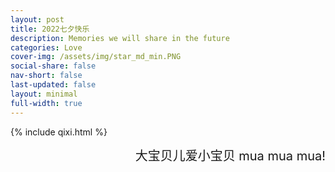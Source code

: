 ```yaml
---
layout: post
title: 2022七夕快乐
description: Memories we will share in the future
categories: Love
cover-img: /assets/img/star_md_min.PNG
social-share: false
nav-short: false
last-updated: false
layout: minimal
full-width: true
---
```


{% include qixi.html %}

<div style="text-align: right;font-size:20px">大宝贝儿爱小宝贝 mua mua mua!</div>
